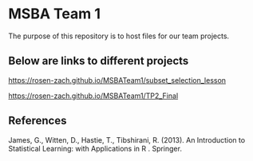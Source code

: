 # MSBA Team 1

The purpose of this repository is to host files for our team projects.

## Below are links to different projects

https://rosen-zach.github.io/MSBATeam1/subset_selection_lesson

https://rosen-zach.github.io/MSBATeam1/TP2_Final

## References

James, G., Witten, D., Hastie, T., Tibshirani, R. (2013). An Introduction to Statistical Learning: with Applications in R . Springer.
